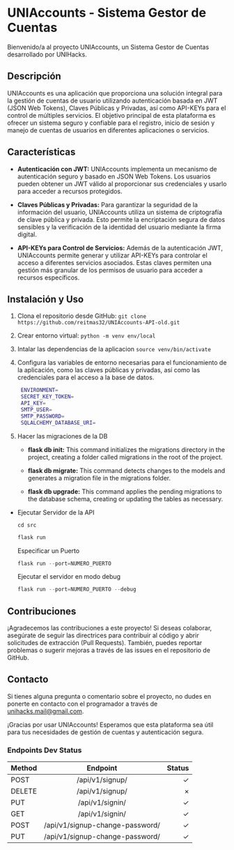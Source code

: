 # UNIAccounts - Sistema Gestor de Cuentas

Bienvenido/a al proyecto UNIAccounts, un Sistema Gestor de Cuentas desarrollado por UNIHacks.

## Descripción

UNIAccounts es una aplicación que proporciona una solución integral para la gestión de cuentas de usuario utilizando autenticación basada en JWT (JSON Web Tokens), Claves Públicas y Privadas, así como API-KEYs para el control de múltiples servicios. El objetivo principal de esta plataforma es ofrecer un sistema seguro y confiable para el registro, inicio de sesión y manejo de cuentas de usuarios en diferentes aplicaciones o servicios.

## Características

- **Autenticación con JWT:** UNIAccounts implementa un mecanismo de autenticación seguro y basado en JSON Web Tokens. Los usuarios pueden obtener un JWT válido al proporcionar sus credenciales y usarlo para acceder a recursos protegidos.

- **Claves Públicas y Privadas:** Para garantizar la seguridad de la información del usuario, UNIAccounts utiliza un sistema de criptografía de clave pública y privada. Esto permite la encriptación segura de datos sensibles y la verificación de la identidad del usuario mediante la firma digital.

- **API-KEYs para Control de Servicios:** Además de la autenticación JWT, UNIAccounts permite generar y utilizar API-KEYs para controlar el acceso a diferentes servicios asociados. Estas claves permiten una gestión más granular de los permisos de usuario para acceder a recursos específicos.

## Instalación y Uso

1. Clona el repositorio desde GitHub: `git clone https://github.com/reitmas32/UNIAccounts-API-old.git`
2. Crear entorno virtual: `python -m venv env/local`
3. Intalar las dependencias de la aplicacion `source venv/bin/activate`
4. Configura las variables de entorno necesarias para el funcionamiento de la aplicación, como las claves públicas y privadas, así como las credenciales para el acceso a la base de datos.
   ```bash
    ENVIRONMENT=
    SECRET_KEY_TOKEN=
    API_KEY=
    SMTP_USER=
    SMTP_PASSWORD=
    SQLALCHEMY_DATABASE_URI=
   ```
5. Hacer las migraciones de la DB
    
    * **flask db init:** This command initializes the migrations directory in the project, creating a folder called migrations in the root of the project.

    * **flask db migrate:** This command detects changes to the models and generates a migration file in the migrations folder.

    * **flask db upgrade:** This command applies the pending migrations to the database schema, creating or updating the tables as necessary.

- Ejecutar Servidor de la API
    ```
    cd src
    ```

    ```python
    flask run
    ```

    Especificar un Puerto

    ```python
    flask run --port=NUMERO_PUERTO
    ```

    Ejecutar el servidor en modo debug

    ```python
    flask run --port=NUMERO_PUERTO --debug
    ```

## Contribuciones

¡Agradecemos las contribuciones a este proyecto! Si deseas colaborar, asegúrate de seguir las directrices para contribuir al código y abrir solicitudes de extracción (Pull Requests). También, puedes reportar problemas o sugerir mejoras a través de las issues en el repositorio de GitHub.

## Contacto

Si tienes alguna pregunta o comentario sobre el proyecto, no dudes en ponerte en contacto con el programador a través de unihacks.mail@gmail.com.

¡Gracias por usar UNIAccounts! Esperamos que esta plataforma sea útil para tus necesidades de gestión de cuentas y autenticación segura.


### **Endpoints Dev Status**
| Method |             Endpoint            | Status |
| ------ |:-------------------------------:| ------:|
| POST   |         /api/v1/signup/         |      ✓ |
| DELETE |         /api/v1/signup/         |      × |
| PUT    |         /api/v1/signin/         |      ✓ |
| GET    |         /api/v1/signin/         |      ✓ |
| POST   | /api/v1/signup-change-password/ |      ✓ |
| PUT    | /api/v1/signup-change-password/ |      ✓ |
